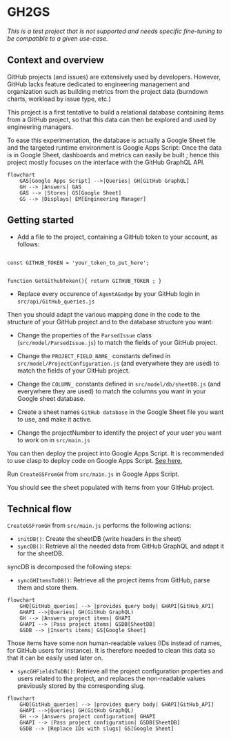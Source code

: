 # GH2GS

<i>This is a test project that is not supported and needs specific fine-tuning to be compatible to a given use-case. </i> 

## Context and overview

GitHub projects (and issues) are extensively used by developers. However, GitHub lacks feature dedicated to engineering management and organization such as building metrics from the project data (burndown charts, workload by issue type, etc.)

This project is a first tentative to build a relational database containing items from a GitHub project, so that this data can then be explored and used by engineering managers.

To ease this experimentation, the database is actually a Google Sheet file and the targeted runtime environment is Google Apps Script: Once the data is in Google Sheet, dashboards and metrics can easily be built ; hence this project mostly focuses on the interface with the GitHub GraphQL API.

```mermaid
flowchart
    GAS[Google Apps Script] -->|Queries| GH[GitHub GraphQL]
    GH --> |Answers| GAS
    GAS --> |Stores| GS[Google Sheet]
    GS --> |Displays| EM[Engineering Manager]
```

## Getting started

- Add a file to the project, containing a GitHub token to your account, as follows:

<code>
const GITHUB_TOKEN = 'your_token_to_put_here';

function GetGithubToken(){
    return GITHUB_TOKEN ;
}
</code>

- Replace every occurence of <code>AgentAGadge</code> by your GitHub login in <code>src/api/GitHub_queries.js</code>

Then you should adapt the various mapping done in the code to the structure of your GitHub project and to the database structure you want:
- Change the properties of the <code>ParsedIssue</code> class (<code>src/model/ParsedIssue.js</code>) to match the fields of your GitHub project.

- Change the <code>PROJECT_FIELD_NAME_</code> constants defined in <code>src/model/ProjectConfiguration.js</code> (and everywhere they are used) to match the fields of your GitHub project.

- Change the <code>COLUMN_</code> constants defined in <code>src/model/db/sheetDB.js</code> (and everywhere they are used) to match the columns you want in your Google sheet database.

- Create a sheet names <code>GitHub database</code> in the Google Sheet file you want to use, and make it active.

- Change the projectNumber to identify the project of your user you want to work on in <code>src/main.js</code>

You can then deploy the project into Google Apps Script.
It is recommended to use clasp to deploy code on Google Apps Script. [See here.](https://developers.google.com/apps-script/guides/clasp?hl=fr)

Run <code>CreateGSFromGH</code> from <code>src/main.js</code> in Google Apps Script.

You should see the sheet populated with items from your GitHub project.

## Technical flow

<code>CreateGSFromGH</code> from <code>src/main.js</code> performs the following actions:
- <code>initDB()</code>: Create the sheetDB (write headers in the sheet)
- <code>syncDB()</code>: Retrieve all the needed data from GitHub GraphQL and adapt it for the sheetDB.

syncDB is decomposed the following steps:
- <code>syncGHItemsToDB()</code>: Retrieve all the project items from GitHub, parse them and store them.

```mermaid
flowchart
    GHQ[GitHub_queries] --> |provides query body| GHAPI[GitHub_API]
    GHAPI -->|Queries| GH(GitHub GraphQL)
    GH --> |Answers project items| GHAPI
    GHAPI --> |Pass project items| GSDB[SheetDB]
    GSDB --> |Inserts items| GS[Google Sheet]
```
Those items have some non human-readable values (IDs instead of names, for GitHub users for instance). It is therefore needed to clean this data so that it can be easily used later on.

- <code>syncGHFieldsToDB()</code>: Retrieve all the project configuration properties and users related to the project, and replaces the non-readable values previously stored by the corresponding slug.

```mermaid
flowchart
    GHQ[GitHub_queries] --> |provides query body| GHAPI[GitHub_API]
    GHAPI -->|Queries| GH(GitHub GraphQL)
    GH --> |Answers project configuration| GHAPI
    GHAPI --> |Pass project configuration| GSDB[SheetDB]
    GSDB --> |Replace IDs with slugs| GS[Google Sheet]
```
